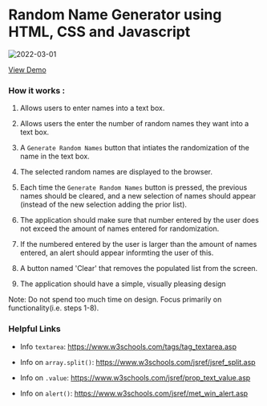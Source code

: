 # Random Name Generator using HTML, CSS and Javascript

  ![2022-03-01](https://user-images.githubusercontent.com/95151579/156288180-2c9513ee-0df8-45b1-8cce-132fe1c24d06.png)

 [View Demo](http://berserk-view.surge.sh/)

  

### **How it works :**

  

1. Allows users to enter names into a text box.

2. Allows users the enter the number of random names they want into a text box.

3. A `Generate Random Names` button that intiates the randomization of the name in the text box.

4. The selected random names are displayed to the browser.

5. Each time the `Generate Random Names` button is pressed, the previous names should be cleared, and a new selection of names should appear (instead of the new selection adding the prior list).

6. The application should make sure that number entered by the user does not exceed the amount of names entered for randomization.

7. If the numbered entered by the user is larger than the amount of names entered, an alert should appear informting the user of this.

8. A button named 'Clear' that removes the populated list from the screen.

9. The application should have a simple, visually pleasing design

 Note: Do not spend too much time on design. Focus primarily on functionality(i.e. steps 1-8).

  

### Helpful Links

  

- Info `textarea`: https://www.w3schools.com/tags/tag_textarea.asp

- Info on `array.split()`: https://www.w3schools.com/jsref/jsref_split.asp

- Info on `.value`: https://www.w3schools.com/jsref/prop_text_value.asp

- Info on `alert()`: https://www.w3schools.com/jsref/met_win_alert.asp

  
